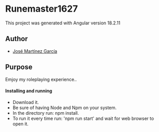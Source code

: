 # Runemaster1627

This project was generated with Angular version 18.2.11

## Author
 - [José Martínez García](https://github.com/JoseMGMurcia) 

## Purpose

Emjoy my roleplaying experience..


#### Installing and running

- Download it.
- Be sure of having Node and Npm on your system.
- In the directory run: npm install.
- To run it every time run: 'npm run start' and wait for web browser to open it.
